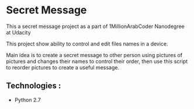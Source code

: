 # Secret Message 

This a secret message project as a part of 1MillionArabCoder Nanodegree at Udacity

This project show ability to control and edit files names in a device. 

Main idea is to create a secret message to other person using pictures of pictures and changes their names to control their order, then use this script to reorder pictures to create a useful message.  

## Technologies : 
* Python 2.7